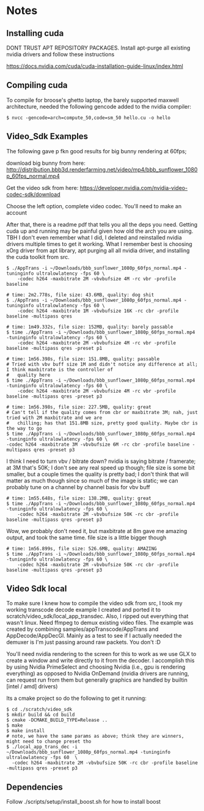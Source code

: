# Notes

## Installing cuda

DONT TRUST APT REPOSITORY PACKAGES. Install apt-purge all existing nvidia drivers and follow these instructions

https://docs.nvidia.com/cuda/cuda-installation-guide-linux/index.html

## Compiling cuda

To compile for broose's ghetto laptop, the barely supported maxwell architecture, needed the following gencode added to the nvidia compiler:

```
$ nvcc -gencode=arch=compute_50,code=sm_50 hello.cu -o hello
```

## Video_Sdk Examples

The following gave p fkn good results for big bunny rendering at 60fps;

download big bunny from here: http://distribution.bbb3d.renderfarming.net/video/mp4/bbb_sunflower_1080p_60fps_normal.mp4

Get the video sdk from here: https://developer.nvidia.com/nvidia-video-codec-sdk/download

Choose the left option, complete video codec. You'll need to make an account

After that, there is a readme pdf that tells you all the deps you need. Getting cuda up and running may be painful
given how old the arch you are using. TBH I don't even remember what I did, I deleted and reinstalled nvidia drivers
multiple times to get it working. What I remember best is choosing xOrg driver from apt library, apt purging all all
nvidia driver, and installing the cuda toolkit from src.

```
$ ./AppTrans -i ~/Downloads/bbb_sunflower_1080p_60fps_normal.mp4 -tuninginfo ultralowlatency -fps 60 \
    -codec h264 -maxbitrate 2M -vbvbufsize 4M -rc vbr -profile baseline
```

```
# time: 2m2.778s, file size: 43.6MB, quality: dog shit
$ ./AppTrans -i ~/Downloads/bbb_sunflower_1080p_60fps_normal.mp4 -tuninginfo ultralowlatency -fps 60 \
    -codec h264 -maxbitrate 1M -vbvbufsize 16K -rc cbr -profile baseline -multipass qres

```

```
# time: 1m49.332s, file size: 152MB, quality: barely passable
$ time ./AppTrans -i ~/Downloads/bbb_sunflower_1080p_60fps_normal.mp4 -tuninginfo ultralowlatency -fps 60 \
    -codec h264 -maxbitrate 2M -vbvbufsize 4M -rc vbr -profile baseline -multipass qres -preset p1

```

```
# time: 1m56.398s, file size: 151.8MB, quality: passable
# Tried with vbv buff size 1M and didn't notice any difference at all; I think maxbitrate is the controller of
#   quality here
$ time ./AppTrans -i ~/Downloads/bbb_sunflower_1080p_60fps_normal.mp4 -tuninginfo ultralowlatency -fps 60 \
    -codec h264 -maxbitrate 2M -vbvbufsize 4M -rc vbr -profile baseline -multipass qres -preset p3

```

```
# time: 1m56.398s, file size: 227.5MB, quality: great
# Can't tell if the quality comes from cbr or maxbitrate 3M; nah, just tried with 2M maxbitrate and we are
#   chilling; has that 151.8MB size, pretty good quality. Maybe cbr is the way to go
$ time ./AppTrans -i ~/Downloads/bbb_sunflower_1080p_60fps_normal.mp4 -tuninginfo ultralowlatency -fps 60 \
-codec h264 -maxbitrate 3M -vbvbufsize 6M -rc cbr -profile baseline -multipass qres -preset p3
```

I think I need to turn vbv / bitrate down? nvidia is saying bitrate / framerate; at 3M that's 50K; I don't see
any real speed up though; file size is some bit smaller, but a couple times the quality is pretty bad; I don't
think that will matter as much though since so much of the image is static; we can probably tune on a channel
by channel basis for vbv buff

```
# time: 1m55.648s, file size: 138.2MB, quality: great
$ time ./AppTrans -i ~/Downloads/bbb_sunflower_1080p_60fps_normal.mp4 -tuninginfo ultralowlatency -fps 60 \
    -codec h264 -maxbitrate 2M -vbvbufsize 50K -rc cbr -profile baseline -multipass qres -preset p3

```

Wow, we probably don't need it, but maxbitrate at 8m gave me amazing output, and took the same time. file size is
a little bigger though

```
# time: 1m56.899s, file size: 526.6MB, quality: AMAZING
$ time ./AppTrans -i ~/Downloads/bbb_sunflower_1080p_60fps_normal.mp4 -tuninginfo ultralowlatency -fps 60 \
    -codec h264 -maxbitrate 2M -vbvbufsize 50K -rc cbr -profile baseline -multipass qres -preset p3

```

## Video Sdk local

To make sure I knew how to compile the video sdk from src, I took my working transcode decode example I created
and ported  it to scratch/video_sdk/local_app_transdec. Also, I ripped out everything that wasn't linux. 
Need ffmpeg to demux existing video files. The example was created by combining samples/appTranscode/AppTrans and 
AppDecode/AppDecGl. Mainly as a test to see if I actually needed the demuxer is I'm just passing around raw packets. You
don't :D

You'll need nvidia rendering to the screen for this to work as we use GLX to create a window and write directly to
it from the decoder. I accomplish this by using Nvidia PrimeSelect and choosing Nvidia (i.e., gpu is rendering everything)
as opposed to Nvidia OnDemand (nvidia drivers are running, can request run from them but generally graphics are handled
by builtin [intel / amd] drivers)

Its a cmake project so do the following to get it running:

```
$ cd ./scratch/video_sdk
$ mkdir build && cd build
$ cmake -DCMAKE_BUILD_TYPE=Release ..
$ make
$ make install
# note, we have the same params as above; think they are winners, might need to change preset tho
$ ./local_app_trans_dec -i ~/Downloads/bbb_sunflower_1080p_60fps_normal.mp4 -tuninginfo ultralowlatency -fps 60  \
  -codec h264 -maxbitrate 2M -vbvbufsize 50K -rc cbr -profile baseline -multipass qres -preset p3
```

## Dependencies

Follow ./scripts/setup/install_boost.sh for how to install boost
